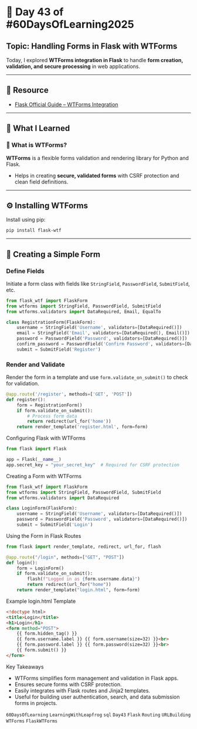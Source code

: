 # 📘 Day 43 of #60DaysOfLearning2025

## Topic: Handling Forms in Flask with WTForms

Today, I explored **WTForms integration in Flask** to handle **form creation, validation, and secure processing** in web applications.

---

## 🔗 Resource

- [Flask Official Guide – WTForms Integration](https://flask.palletsprojects.com/en/2.2.x/patterns/wtforms/)

---

## 🧠 What I Learned

### 🚀 What is WTForms?

**WTForms** is a flexible forms validation and rendering library for Python and Flask.  

- Helps in creating **secure, validated forms** with CSRF protection and clean field definitions.

---

## ⚙️ Installing WTForms

Install using pip:

```bash
pip install flask-wtf
```

---

## 📝 Creating a Simple Form

### Define Fields

Initiate a form class with fields like `StringField`, `PasswordField`, `SubmitField`, etc.

```python
from flask_wtf import FlaskForm
from wtforms import StringField, PasswordField, SubmitField
from wtforms.validators import DataRequired, Email, EqualTo

class RegistrationForm(FlaskForm):
    username = StringField('Username', validators=[DataRequired()])
    email = StringField('Email', validators=[DataRequired(), Email()])
    password = PasswordField('Password', validators=[DataRequired()])
    confirm_password = PasswordField('Confirm Password', validators=[DataRequired(), EqualTo('password')])
    submit = SubmitField('Register')
```

### Render and Validate

Render the form in a template and use `form.validate_on_submit()` to check for validation.

```python
@app.route('/register', methods=['GET', 'POST'])
def register():
    form = RegistrationForm()
    if form.validate_on_submit():
        # Process form data
        return redirect(url_for('home'))
    return render_template('register.html', form=form)
```

Configuring Flask with WTForms

```python
from flask import Flask

app = Flask(__name__)
app.secret_key = "your_secret_key"  # Required for CSRF protection
```

Creating a Form with WTForms

```python
from flask_wtf import FlaskForm
from wtforms import StringField, PasswordField, SubmitField
from wtforms.validators import DataRequired

class LoginForm(FlaskForm):
    username = StringField('Username', validators=[DataRequired()])
    password = PasswordField('Password', validators=[DataRequired()])
    submit = SubmitField('Login')
```

Using the Form in Flask Routes

```python
from flask import render_template, redirect, url_for, flash

@app.route("/login", methods=["GET", "POST"])
def login():
    form = LoginForm()
    if form.validate_on_submit():
        flash(f"Logged in as {form.username.data}")
        return redirect(url_for("home"))
    return render_template("login.html", form=form)
```

Example login.html Template

```html
<!doctype html>
<title>Login</title>
<h1>Login</h1>
<form method="POST">
    {{ form.hidden_tag() }}
    {{ form.username.label }} {{ form.username(size=32) }}<br>
    {{ form.password.label }} {{ form.password(size=32) }}<br>
    {{ form.submit() }}
</form>
```

Key Takeaways

- WTForms simplifies form management and validation in Flask apps.
- Ensures secure forms with CSRF protection.
- Easily integrates with Flask routes and Jinja2 templates.
- Useful for building user authentication, search, and data submission forms in projects.

`60DaysOfLearning` `LearningWithLeapfrog` `sql` `Day43` `Flask` `Routing` `URLBuilding` `WTForms` `FlaskWTForms`
